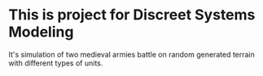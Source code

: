 # This is project for Discreet Systems Modeling

It's simulation of two medieval armies battle on random generated terrain with different types of units. 
